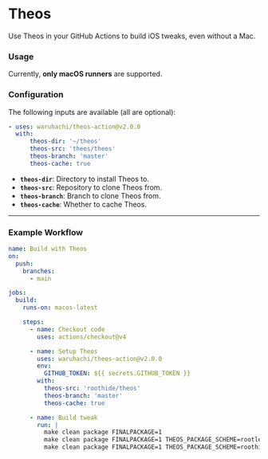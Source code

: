 # Theos

Use Theos in your GitHub Actions to build iOS tweaks, even without a Mac.

### Usage
Currently, **only macOS runners** are supported.

### Configuration
The following inputs are available (all are optional):

```yaml
- uses: waruhachi/theos-action@v2.0.0
  with:
      theos-dir: '~/theos'
      theos-src: 'theos/theos'
      theos-branch: 'master'
      theos-cache: true
```

- **`theos-dir`**: Directory to install Theos to.
- **`theos-src`**: Repository to clone Theos from.
- **`theos-branch`**: Branch to clone Theos from.
- **`theos-cache`**: Whether to cache Theos.

---

### Example Workflow

```yaml
name: Build with Theos
on:
  push:
    branches:
      - main

jobs:
  build:
    runs-on: macos-latest

    steps:
      - name: Checkout code
        uses: actions/checkout@v4

      - name: Setup Theos
        uses: waruhachi/theos-action@v2.0.0
        env:
          GITHUB_TOKEN: ${{ secrets.GITHUB_TOKEN }}
        with:
          theos-src: 'roothide/theos'
          theos-branch: 'master'
          theos-cache: true

      - name: Build tweak
        run: |
          make clean package FINALPACKAGE=1
          make clean package FINALPACKAGE=1 THEOS_PACKAGE_SCHEME=rootless
          make clean package FINALPACKAGE=1 THEOS_PACKAGE_SCHEME=roothide
```
